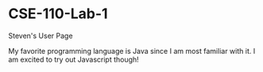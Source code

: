 # CSE-110-Lab-1

Steven's User Page

My favorite programming language is Java since I am most familiar with it. I am excited to try out Javascript though!